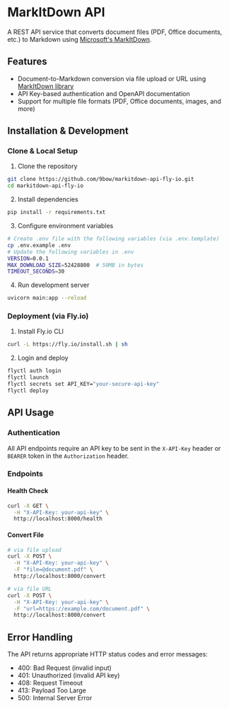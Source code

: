 # MarkItDown API

A REST API service that converts document files (PDF, Office documents, etc.) to Markdown using [Microsoft's MarkItDown](https://github.com/microsoft/markitdown).

## Features

- Document-to-Markdown conversion via file upload or URL using [MarkItDown library](https://github.com/microsoft/markitdown)
- API Key-based authentication and OpenAPI documentation
- Support for multiple file formats (PDF, Office documents, images, and more)

## Installation & Development

### Clone & Local Setup

1. Clone the repository
```bash
git clone https://github.com/9bow/markitdown-api-fly-io.git
cd markitdown-api-fly-io
```

2. Install dependencies
```bash
pip install -r requirements.txt
```

3. Configure environment variables
```bash
# Create .env file with the following variables (via .env.template)
cp .env.example .env
# Update the following variables in .env
VERSION=0.0.1
MAX_DOWNLOAD_SIZE=52428800  # 50MB in bytes
TIMEOUT_SECONDS=30
```

4. Run development server
```bash
uvicorn main:app --reload
```

### Deployment (via Fly.io)

1. Install Fly.io CLI
```bash
curl -L https://fly.io/install.sh | sh
```

2. Login and deploy
```bash
flyctl auth login
flyctl launch
flyctl secrets set API_KEY="your-secure-api-key"
flyctl deploy
```

## API Usage

### Authentication

All API endpoints require an API key to be sent in the `X-API-Key` header or `BEARER` token in the `Authorization` header.

### Endpoints

#### Health Check
```bash
curl -X GET \
  -H "X-API-Key: your-api-key" \
  http://localhost:8000/health
```

#### Convert File
```bash
# via file upload
curl -X POST \
  -H "X-API-Key: your-api-key" \
  -F "file=@document.pdf" \
  http://localhost:8000/convert

# via file URL
curl -X POST \
  -H "X-API-Key: your-api-key" \
  -F "url=https://example.com/document.pdf" \
  http://localhost:8000/convert
```

## Error Handling

The API returns appropriate HTTP status codes and error messages:
- 400: Bad Request (invalid input)
- 401: Unauthorized (invalid API key)
- 408: Request Timeout
- 413: Payload Too Large
- 500: Internal Server Error
